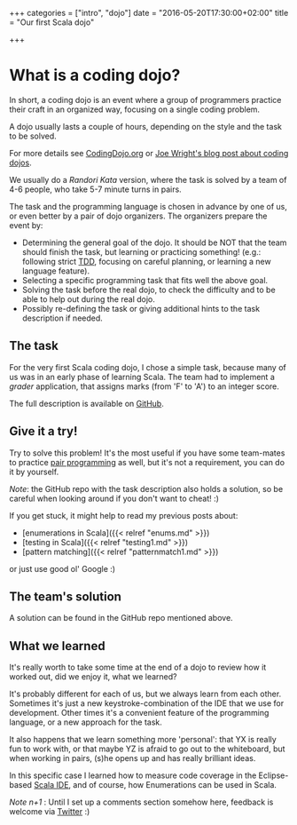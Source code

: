 +++
categories = ["intro", "dojo"]
date = "2016-05-20T17:30:00+02:00"
title = "Our first Scala dojo"

+++

# What is a coding dojo?

In short, a coding dojo is an event where a group of programmers practice their craft in an organized way, focusing on a single coding problem.

A dojo usually lasts a couple of hours, depending on the style and the task to be solved.
<!--more-->
For more details see [CodingDojo.org](http://codingdojo.org/cgi-bin/index.pl?WhatIsCodingDojo) or
[Joe Wright's blog post about coding dojos](http://code.joejag.com/2009/the-coding-dojo.html).

We usually do a _Randori Kata_ version, where the task is solved by a team of 4-6 people, who take 5-7 minute turns in pairs.

The task and the programming language is chosen in advance by one of us, or even better by a pair of dojo organizers. 
The organizers prepare the event by:

- Determining the general goal of the dojo. It should be NOT that the team should finish the task, but learning or practicing something!
(e.g.: following strict [TDD](https://en.wikipedia.org/wiki/Test-driven_development), 
focusing on careful planning, or learning a new language feature).
- Selecting a specific programming task that fits well the above goal.
- Solving the task before the real dojo, to check the difficulty and to be able to help out during the real dojo.
- Possibly re-defining the task or giving additional hints to the task description if needed.
<!--, somewhat tailored to the skills of the team mebers
who signed up for the dojo.-->
 

## The task

For the very first Scala coding dojo, I chose a simple task, because many of us was in an early phase of learning Scala.
The team had to implement a _grader_ application, that assigns marks (from 'F' to 'A') to an integer score.

The full description is available on [GitHub](https://github.com/ador/scala-examples/tree/master/01_grader_app).


## Give it a try!

Try to solve this problem! It's the most useful if you have some team-mates to practice [pair programming](https://en.wikipedia.org/wiki/Pair_programming)
as well, but it's not a requirement, you can do it by yourself.

_Note_: the GitHub repo with the task description also holds a solution, so be careful when looking around if you don't want to cheat! :)

If you get stuck, it might help to read my
previous posts about:

- [enumerations in Scala]({{< relref "enums.md" >}})
- [testing in Scala]({{< relref "testing1.md" >}})
- [pattern matching]({{< relref "patternmatch1.md" >}})

or just use good ol' Google :) 

## The team's solution

A solution can be found in the GitHub repo mentioned above. 

## What we learned
It's really worth to take some time at the end of a dojo to review
how it worked out, did we enjoy it, what we learned?

It's probably different for each of us, but we always learn from each other.
Sometimes it's just a new keystroke-combination of the
IDE that we use for development. Other times it's a convenient feature of the programming language,
or a new approach for the task.

It also happens that we learn something more 'personal': that YX is really fun to work with, or that 
maybe YZ is afraid to go out to the whiteboard, but when working in pairs, (s)he opens up and has really brilliant ideas.

In this specific case I learned how to measure code coverage in the Eclipse-based [Scala IDE](http://scala-ide.org/), and of course, how Enumerations
can be used in Scala.

_Note n+1_ : Until I set up a comments section somehow here, feedback is welcome via [Twitter](https://twitter.com/adorster) :)


